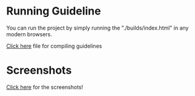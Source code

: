 # Running Guideline
You can run the project by simply running the "./builds/index.html" in any modern browsers.


[Click here](./Contributing.md) file for compiling guidelines


# Screenshots

[Click here](./Screenshots.md) for the screenshots!
